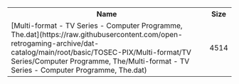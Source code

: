 <table>
<tr><th>Name</th><th>Size</th></tr>
<tr><td>
[Multi-format - TV Series - Computer Programme, The.dat](https://raw.githubusercontent.com/open-retrogaming-archive/dat-catalog/main/root/basic/TOSEC-PIX/Multi-format/TV Series/Computer Programme, The/Multi-format - TV Series - Computer Programme, The.dat)
</td><td>4514</td></tr>
</table>
